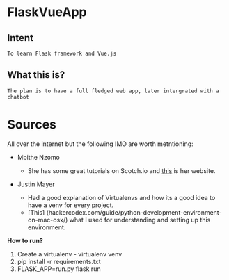 # FlaskVueApp

## Intent
    To learn Flask framework and Vue.js

## What this is?
    The plan is to have a full fledged web app, later intergrated with a chatbot

# Sources
All over the internet but the following IMO are worth metntioning:

* Mbithe Nzomo
    * She has some great tutorials on Scotch.io and [this](decodegirl.com/) is her website.

* Justin Mayer
    * Had a good explanation of Virtualenvs and how its a good idea to have a venv for every project.
    * [This] (hackercodex.com/guide/python-development-environment-on-mac-osx/) what I used for understanding and setting up this environment.

**How to run?**

1) Create a virtualenv - virtualenv venv
2) pip install -r requirements.txt
3) FLASK_APP=run.py flask run
